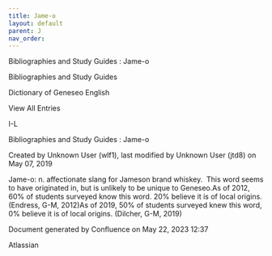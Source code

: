 ```yaml
---
title: Jame-o
layout: default
parent: J
nav_order:
---
```


Bibliographies and Study Guides : Jame-o

Bibliographies and Study Guides

Dictionary of Geneseo English

View All Entries

I-L

Bibliographies and Study Guides : Jame-o

Created by  Unknown User (wlf1), last modified by  Unknown User (jtd8) on May 07, 2019

Jame-o: n. affectionate slang for Jameson brand whiskey.  This word seems to have originated in, but is unlikely to be unique to Geneseo.As of 2012, 60% of students surveyed know this word. 20% believe it is of local origins.(Endress, G-M, 2012)As of 2019, 50% of students surveyed knew this word, 0% believe it is of local origins. (Dilcher, G-M, 2019)

Document generated by Confluence on May 22, 2023 12:37

Atlassian
